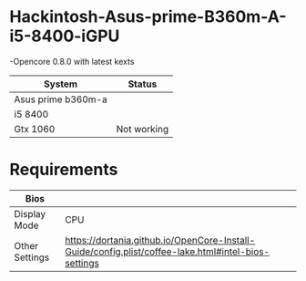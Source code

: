 # Hackintosh-Asus-prime-B360m-A-i5-8400-iGPU

-Opencore 0.8.0 with latest kexts

| System            | Status               |
| ----------------- | ---------------------|
| Asus prime b360m-a|                      | 
| i5 8400           |                      |
| Gtx 1060          | Not working          |
    

# Requirements
| Bios              |                      |
| ----------------- | ---------------------|
| Display Mode      | CPU                  | 
| Other Settings    | https://dortania.github.io/OpenCore-Install-Guide/config.plist/coffee-lake.html#intel-bios-settings | 

